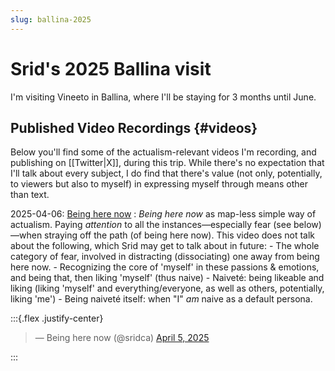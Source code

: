 ```yaml
---
slug: ballina-2025
---
```


# Srid's 2025 Ballina visit

I'm visiting Vineeto in Ballina, where I'll be staying for 3 months until June.

## Published Video Recordings {#videos}

Below you'll find some of the actualism-relevant videos I'm recording, and publishing on [[Twitter|X]], during this trip. While there's no expectation that I'll talk about every subject, I do find that there's value (not only, potentially, to viewers but also to myself) in expressing myself through means other than text. 

2025-04-06: [Being here now](https://x.com/sridca/status/1908659248319652192)
: *Being here now* as map-less simple way of actualism. Paying *attention* to all the instances—especially fear (see below)—when straying off the path (of being here now). This video does not talk about the following, which Srid may get to talk about in future:
	- The whole category of fear, involved in distracting (dissociating) one away from being here now.
	- Recognizing the core of 'myself' in these passions & emotions, and being that, then liking 'myself' (thus naive)
	- Naiveté: being likeable and liking (liking 'myself' and everything/everyone, as well as others, potentially, liking 'me')
	- Being naiveté itself: when "I" _am_ naive as a default persona.

:::{.flex .justify-center}
<blockquote class="twitter-tweet" data-media-max-width="560">&mdash; Being here now (@sridca) <a href="https://twitter.com/sridca/status/1908659248319652192?ref_src=twsrc%5Etfw">April 5, 2025</a></blockquote> 
:::

<script async src="https://platform.twitter.com/widgets.js" charset="utf-8"></script>

